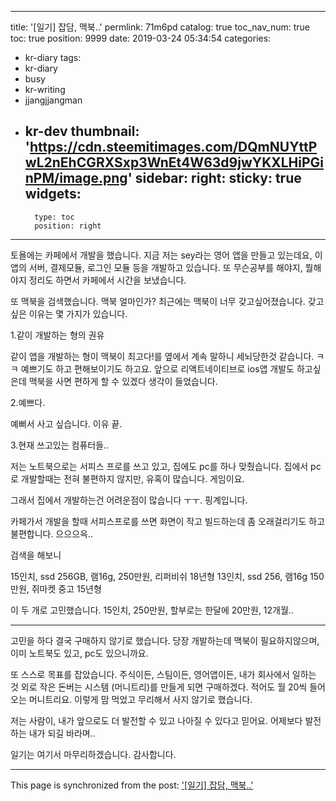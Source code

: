 
---
title: '[일기] 잡담, 맥북..'
permlink: 71m6pd
catalog: true
toc_nav_num: true
toc: true
position: 9999
date: 2019-03-24 05:34:54
categories:
- kr-diary
tags:
- kr-diary
- busy
- kr-writing
- jjangjjangman
- kr-dev
thumbnail: 'https://cdn.steemitimages.com/DQmNUYttPwL2nEhCGRXSxp3WnEt4W63d9jwYKXLHiPGinPM/image.png'
sidebar:
    right:
        sticky: true
widgets:
    -
        type: toc
        position: right
---


토욜에는 카페에서 개발을 했습니다. 지금 저는 sey라는 영어 앱을 만들고 있는데요, 이 앱의 서버, 결제모듈, 로그인 모듈 등을 개발하고 있습니다. 또 무슨공부를 해야지, 뭘해야지 정리도 하면서 카페에서 시간을 보냈습니다.

또 맥북을 검색했습니다. 맥북 얼마인가? 최근에는 맥북이 너무 갖고싶어졌습니다. 갖고 싶은 이유는 몇 가지가 있습니다.

1.같이 개발하는 형의 권유

같이 앱을 개발하는 형이 맥북이 최고다!를 옆에서 계속 말하니 세뇌당한것 같습니다. ㅋㅋ 예쁘기도 하고 편해보이기도 하고요. 앞으로 리액트네이티브로 ios앱 개발도 하고싶은데 맥북을 사면 편하게 할 수 있겠다 생각이 들었습니다.

2.예쁘다.

예뻐서 사고 싶습니다. 이유 끝.

3.현재 쓰고있는 컴퓨터들..

저는 노트북으로는 서피스 프로를 쓰고 있고, 집에도 pc를 하나 맞췄습니다. 집에서 pc로 개발할때는 전혀 불편하지 않지만, 유혹이 많습니다. 게임이요.

그래서 집에서 개발하는건 어려운점이 많습니다 ㅜㅜ. 핑계입니다.

카페가서 개발을 할때 서피스프로를 쓰면 화면이 작고 빌드하는데 좀 오래걸리기도 하고 불편합니다. 으으으윽.. 

검색을 해보니

15인치, ssd 256GB, 램16g, 250만원, 리퍼비쉬 18년형
13인치, ssd 256, 램16g 150만원, 쥐마켓 중고 15년형

이 두 개로 고민했습니다. 15인치, 250만원, 할부로는 한달에 20만원, 12개월..

---

고민을 하다 결국 구매하지 않기로 했습니다.
당장 개발하는데 맥북이 필요하지않으며, 이미 노트북도 있고, pc도 있으니까요.

또 스스로 목표를 잡았습니다.
주식이든, 스팀이든, 영어앱이든, 내가 회사에서 일하는 것 외로 작은 돈버는 시스템 (머니트리)를 만들게 되면 구매하겠다. 적어도 월 20씩 들어오는 머니트리요.
이렇게 맘 먹었고 무리해서 사지 않기로 했습니다.

저는 사람이, 내가 앞으로도 더 발전할 수 있고 나아질 수 있다고 믿어요. 어제보다 발전하는 내가 되길 바라며..

일기는 여기서 마무리하겠습니다.
감사합니다.

- - -

This page is synchronized from the post: ['[일기] 잡담, 맥북..'](https://steemit.com/@jacobyu/71m6pd)
